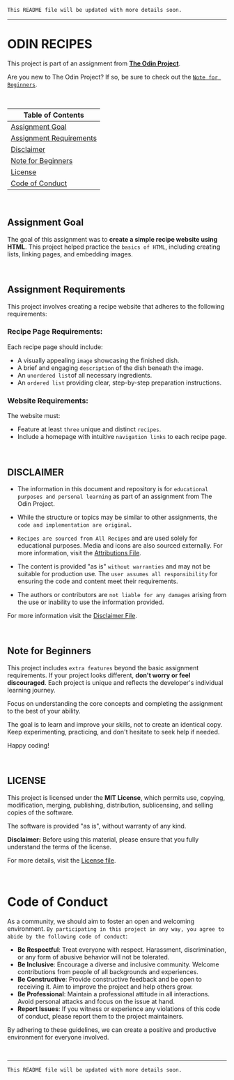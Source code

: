 `This README file will be updated with more details soon.`

---
# ODIN RECIPES
This project is part of an assignment from [**The Odin Project**](https://www.theodinproject.com/).

Are you new to The Odin Project? If so, be sure to check out the [`Note for Beginners`](#note-for-beginners).

<br>

| **Table of Contents** |
|-----------------------|
| [Assignment Goal](#assignment-goal) |
| [Assignment Requirements](#assignment-requirements) |
| [Disclaimer](#disclaimer) |
| [Note for Beginners](#note-for-beginners)|
| [License](#license) |
| [Code of Conduct](#code-of-conduct) |

<br>

## Assignment Goal

The goal of this assignment was to **create a simple recipe website using HTML**. This project helped practice the `basics of HTML`, including creating lists, linking pages, and embedding images.

<br>

## Assignment Requirements

This project involves creating a recipe website that adheres to the following requirements:

### Recipe Page Requirements:
Each recipe page should include:
- A visually appealing `image` showcasing the finished dish.
- A brief and engaging `description` of the dish beneath the image.
- An `unordered list`of all necessary ingredients.
- An `ordered list` providing clear, step-by-step preparation instructions.

### Website Requirements:
The website must:
- Feature at least `three` unique and distinct `recipes`.
- Include a homepage with intuitive `navigation links` to each recipe page.

<br>

## DISCLAIMER

- The information in this document and repository is for `educational purposes and personal learning` as part of an assignment from The Odin Project. 

- While the structure or topics may be similar to other assignments, the `code and implementation are original`. 

- `Recipes are sourced from All Recipes` and are used solely for educational purposes. 
Media and icons are also sourced externally. For more information, visit the [Attributions File](./docs/ATTRIBUTIONS.md).

- The content is provided "as is" `without warranties` and may not be suitable for production use. The `user assumes all responsibility` for ensuring the code and content meet their requirements. 

- The authors or contributors are `not liable for any damages` arising from the use or inability to use the information provided.

For more information visit the [Disclaimer File](./docs/DISCLAIMER.md).

<br>

## Note for Beginners
This project includes `extra features` beyond the basic assignment requirements. 
If your project looks different, **don't worry or feel discouraged**. Each project is unique and reflects the developer's individual learning journey. 

Focus on understanding the core concepts and completing the assignment to the best of your ability.

The goal is to learn and improve your skills, not to create an identical copy. 
Keep experimenting, practicing, and don't hesitate to seek help if needed. 

Happy coding!

<br>

## LICENSE
This project is licensed under the **MIT License**, which permits use, copying, modification, merging, publishing, distribution, sublicensing, and selling copies of the software. 

The software is provided "as is", without warranty of any kind.

**Disclaimer:**  Before using this material, please ensure that you fully understand the terms of the license.

For more details, visit the [License file](./docs/LICENSE).

<br>

# Code of Conduct

As a community, we should aim to foster an open and welcoming environment. `By participating in this project in any way, you agree to abide by the following code of conduct`:

- **Be Respectful**: Treat everyone with respect. Harassment, discrimination, or any form of abusive behavior will not be tolerated.
- **Be Inclusive**: Encourage a diverse and inclusive community. Welcome contributions from people of all backgrounds and experiences.
- **Be Constructive**: Provide constructive feedback and be open to receiving it. Aim to improve the project and help others grow.
- **Be Professional**: Maintain a professional attitude in all interactions. Avoid personal attacks and focus on the issue at hand.
- **Report Issues**: If you witness or experience any violations of this code of conduct, please report them to the project maintainers.

By adhering to these guidelines, we can create a positive and productive environment for everyone involved.

<br>

---
`This README file will be updated with more details soon.`
